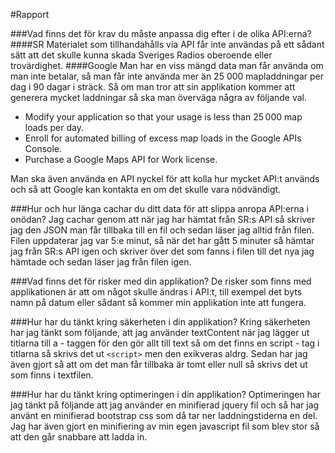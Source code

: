#Rapport

###Vad finns det för krav du måste anpassa dig efter i de olika API:erna?
####SR
Materialet som tillhandahålls via API får inte användas på ett sådant sätt att det skulle kunna skada Sveriges Radios oberoende eller trovärdighet.
####Google
Man har en viss mängd data man får använda om man inte betalar, så man får inte använda mer än 25 000 mapladdningar per dag i 90 dagar i sträck.
Så om man tror att sin applikation kommer att generera mycket laddningar så ska man överväga några av följande val.<br>
- Modify your application so that your usage is less than 25 000 map loads per day.<br>
- Enroll for automated billing of excess map loads in the Google APIs Console.<br>
- Purchase a Google Maps API for Work license.

Man ska även använda en API nyckel för att kolla hur mycket API:t används och så att Google kan kontakta en om det skulle vara nödvändigt.

###Hur och hur länga cachar du ditt data för att slippa anropa API:erna i onödan?
Jag cachar genom att när jag har hämtat från SR:s API så skriver jag den JSON man får tillbaka till en fil och sedan läser
jag alltid från filen. Filen uppdaterar jag var 5:e minut, så när det har gått 5 minuter så hämtar jag från SR:s API igen
och skriver över det som fanns i filen till det nya jag hämtade och sedan läser jag från filen igen.

###Vad finns det för risker med din applikation?
De risker som finns med applikationen är att om något skulle ändras i API:t, till exempel det byts namn på datum eller
sådant så kommer min applikation inte att fungera.

###Hur har du tänkt kring säkerheten i din applikation?
Kring säkerheten har jag tänkt som följande, att jag använder textContent när jag lägger ut titlarna till a - taggen för
den gör allt till text så om det finns en script - tag i titlarna så skrivs det ut `<script>` men den exikveras aldrg.
Sedan har jag även gjort så att om det man får tillbaka är tomt eller null så skrivs det ut som finns i textfilen.

###Hur har du tänkt kring optimeringen i din applikation?
Optimeringen har jag tänkt på följande att jag använder en minifierad jquery fil och så har jag använt en minifierad
bootstrap css som då tar ner laddningstiderna en del. Jag har även gjort en minifiering av min egen javascript fil som
blev stor så att den går snabbare att ladda in.

